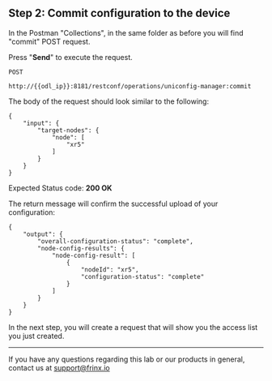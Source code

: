 ## Step 2: Commit configuration to the device 

In the Postman "Collections", in the same folder as before you will find "commit" POST request.


Press "**Send**" to execute the request.

```
POST

http://{{odl_ip}}:8181/restconf/operations/uniconfig-manager:commit
```


The body of the request should look similar to the following:

```
{
    "input": {
        "target-nodes": {
            "node": [
                "xr5"
            ]
        }
    }
}
```

Expected Status code: **200 OK**

The return message will confirm the successful upload of your configuration:

```
{
    "output": {
        "overall-configuration-status": "complete",
        "node-config-results": {
            "node-config-result": [
                {
                    "nodeId": "xr5",
                    "configuration-status": "complete"
                }
            ]
        }
    }
}
```

In the next step, you will create a request that will show you the access list you just created.

---
If you have any questions regarding this lab or our products in general, contact us at [support@frinx.io](mailto:support@frinx.io)